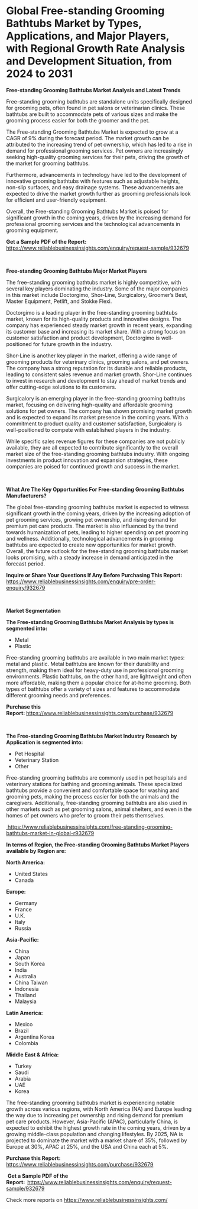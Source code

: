 <p><h1>Global Free-standing Grooming Bathtubs Market by Types, Applications, and Major Players, with Regional Growth Rate Analysis and Development Situation, from 2024 to 2031</h1></p><p><strong>Free-standing Grooming Bathtubs Market Analysis and Latest Trends</strong></p>
<p><p>Free-standing grooming bathtubs are standalone units specifically designed for grooming pets, often found in pet salons or veterinarian clinics. These bathtubs are built to accommodate pets of various sizes and make the grooming process easier for both the groomer and the pet.</p><p>The Free-standing Grooming Bathtubs Market is expected to grow at a CAGR of 9% during the forecast period. The market growth can be attributed to the increasing trend of pet ownership, which has led to a rise in demand for professional grooming services. Pet owners are increasingly seeking high-quality grooming services for their pets, driving the growth of the market for grooming bathtubs.</p><p>Furthermore, advancements in technology have led to the development of innovative grooming bathtubs with features such as adjustable heights, non-slip surfaces, and easy drainage systems. These advancements are expected to drive the market growth further as grooming professionals look for efficient and user-friendly equipment.</p><p>Overall, the Free-standing Grooming Bathtubs Market is poised for significant growth in the coming years, driven by the increasing demand for professional grooming services and the technological advancements in grooming equipment.</p></p>
<p><strong>Get a Sample PDF of the Report:&nbsp;</strong> <a href="https://www.reliablebusinessinsights.com/enquiry/request-sample/932679">https://www.reliablebusinessinsights.com/enquiry/request-sample/932679</a></p>
<p>&nbsp;</p>
<p><strong>Free-standing Grooming Bathtubs Major Market Players</strong></p>
<p><p>The free-standing grooming bathtubs market is highly competitive, with several key players dominating the industry. Some of the major companies in this market include Doctorgimo, Shor-Line, Surgicalory, Groomer’s Best, Master Equipment, Petlift, and Stokke Flexi.</p><p>Doctorgimo is a leading player in the free-standing grooming bathtubs market, known for its high-quality products and innovative designs. The company has experienced steady market growth in recent years, expanding its customer base and increasing its market share. With a strong focus on customer satisfaction and product development, Doctorgimo is well-positioned for future growth in the industry.</p><p>Shor-Line is another key player in the market, offering a wide range of grooming products for veterinary clinics, grooming salons, and pet owners. The company has a strong reputation for its durable and reliable products, leading to consistent sales revenue and market growth. Shor-Line continues to invest in research and development to stay ahead of market trends and offer cutting-edge solutions to its customers.</p><p>Surgicalory is an emerging player in the free-standing grooming bathtubs market, focusing on delivering high-quality and affordable grooming solutions for pet owners. The company has shown promising market growth and is expected to expand its market presence in the coming years. With a commitment to product quality and customer satisfaction, Surgicalory is well-positioned to compete with established players in the industry.</p><p>While specific sales revenue figures for these companies are not publicly available, they are all expected to contribute significantly to the overall market size of the free-standing grooming bathtubs industry. With ongoing investments in product innovation and expansion strategies, these companies are poised for continued growth and success in the market.</p></p>
<p>&nbsp;</p>
<p><strong>What Are The Key Opportunities For Free-standing Grooming Bathtubs Manufacturers?</strong></p>
<p><p>The global free-standing grooming bathtubs market is expected to witness significant growth in the coming years, driven by the increasing adoption of pet grooming services, growing pet ownership, and rising demand for premium pet care products. The market is also influenced by the trend towards humanization of pets, leading to higher spending on pet grooming and wellness. Additionally, technological advancements in grooming bathtubs are expected to create new opportunities for market growth. Overall, the future outlook for the free-standing grooming bathtubs market looks promising, with a steady increase in demand anticipated in the forecast period.</p></p>
<p><strong>Inquire or Share Your Questions If Any Before Purchasing This Report:</strong> <a href="https://www.reliablebusinessinsights.com/enquiry/pre-order-enquiry/932679">https://www.reliablebusinessinsights.com/enquiry/pre-order-enquiry/932679</a></p>
<p>&nbsp;</p>
<p><strong>Market Segmentation</strong></p>
<p><strong>The Free-standing Grooming Bathtubs Market Analysis by types is segmented into:</strong></p>
<p><ul><li>Metal</li><li>Plastic</li></ul></p>
<p><p>Free-standing grooming bathtubs are available in two main market types: metal and plastic. Metal bathtubs are known for their durability and strength, making them ideal for heavy-duty use in professional grooming environments. Plastic bathtubs, on the other hand, are lightweight and often more affordable, making them a popular choice for at-home grooming. Both types of bathtubs offer a variety of sizes and features to accommodate different grooming needs and preferences.</p></p>
<p><strong>Purchase this Report:&nbsp;</strong><a href="https://www.reliablebusinessinsights.com/purchase/932679">https://www.reliablebusinessinsights.com/purchase/932679</a></p>
<p>&nbsp;</p>
<p><strong>The Free-standing Grooming Bathtubs Market Industry Research by Application is segmented into:</strong></p>
<p><ul><li>Pet Hospital</li><li>Veterinary Station</li><li>Other</li></ul></p>
<p><p>Free-standing grooming bathtubs are commonly used in pet hospitals and veterinary stations for bathing and grooming animals. These specialized bathtubs provide a convenient and comfortable space for washing and grooming pets, making the process easier for both the animals and the caregivers. Additionally, free-standing grooming bathtubs are also used in other markets such as pet grooming salons, animal shelters, and even in the homes of pet owners who prefer to groom their pets themselves.</p></p>
<p><a href="https://www.reliablebusinessinsights.com/free-standing-grooming-bathtubs-market-in-global-r932679">&nbsp;https://www.reliablebusinessinsights.com/free-standing-grooming-bathtubs-market-in-global-r932679</a></p>
<p><strong>In terms of Region, the Free-standing Grooming Bathtubs Market Players available by Region are:</strong></p>
<p>
    <p> <strong> North America: </strong>
        <ul>
            <li>United States</li>
            <li>Canada</li>
        </ul>
        </p> 
    <p> <strong> Europe: </strong>
        <ul>
            <li>Germany</li>
            <li>France</li>
            <li>U.K.</li>
            <li>Italy</li>
            <li>Russia</li>
        </ul>
        </p> 
    <p> <strong> Asia-Pacific: </strong>
        <ul>
            <li>China</li>
            <li>Japan</li>
            <li>South Korea</li>
            <li>India</li>
            <li>Australia</li>
            <li>China Taiwan</li>
            <li>Indonesia</li>
            <li>Thailand</li>
            <li>Malaysia</li>
        </ul>
        </p> 
    <p> <strong> Latin America: </strong>
        <ul>
            <li>Mexico</li>
            <li>Brazil</li>
            <li>Argentina Korea</li>
            <li>Colombia</li>
        </ul>
        </p> 
    <p> <strong> Middle East & Africa: </strong>
        <ul>
            <li>Turkey</li>
            <li>Saudi</li>
            <li>Arabia</li>
            <li>UAE</li>
            <li>Korea</li>
        </ul>
    </p>
    </p>
<p><p>The free-standing grooming bathtubs market is experiencing notable growth across various regions, with North America (NA) and Europe leading the way due to increasing pet ownership and rising demand for premium pet care products. However, Asia-Pacific (APAC), particularly China, is expected to exhibit the highest growth rate in the coming years, driven by a growing middle-class population and changing lifestyles. By 2025, NA is projected to dominate the market with a market share of 35%, followed by Europe at 30%, APAC at 25%, and the USA and China each at 5%.</p></p>
<p><strong>Purchase this Report: </strong><a href="https://www.reliablebusinessinsights.com/purchase/932679">https://www.reliablebusinessinsights.com/purchase/932679</a></p>
<p>&nbsp;<strong>Get a Sample PDF of the Report:&nbsp;&nbsp;</strong><a href="https://www.reliablebusinessinsights.com/enquiry/request-sample/932679">https://www.reliablebusinessinsights.com/enquiry/request-sample/932679</a></p>
<p><strong></strong></p>
<p>Check more reports on <a href="https://www.reliablebusinessinsights.com/">https://www.reliablebusinessinsights.com/</a></p>